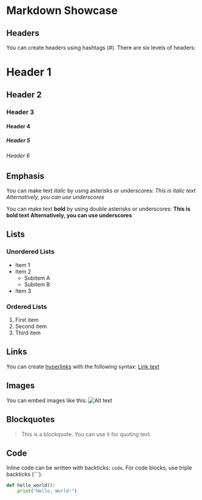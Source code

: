 # Markdown Showcase

## Headers

You can create headers using hashtags (#). There are six levels of headers:

# Header 1
## Header 2
### Header 3
#### Header 4
##### Header 5
###### Header 6

## Emphasis

You can make text *italic* by using asterisks or underscores:
*This is italic text*
_Alternatively, you can use underscores_

You can make text **bold** by using double asterisks or underscores:
**This is bold text**
__Alternatively, you can use underscores__

## Lists

### Unordered Lists

- Item 1
- Item 2
  - Subitem A
  - Subitem B
- Item 3

### Ordered Lists

1. First item
2. Second item
3. Third item

## Links

You can create [hyperlinks](https://www.example.com) with the following syntax:
[Link text](URL)

## Images

You can embed images like this:
![Alt text](https://www.example.com/image.jpg)

## Blockquotes

> This is a blockquote. You can use it for quoting text.

## Code

Inline code can be written with backticks: `code`.
For code blocks, use triple backticks (```):
```python
def hello_world():
    print("Hello, World!")
